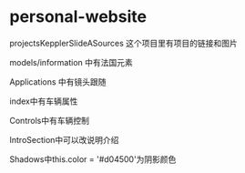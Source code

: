 # personal-website

projectsKepplerSlideASources 这个项目里有项目的链接和图片

models/information 中有法国元素

Applications 中有镜头跟随

index中有车辆属性

Controls中有车辆控制

IntroSection中可以改说明介绍

Shadows中this.color = '#d04500'为阴影颜色
